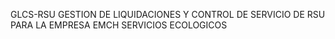 GLCS-RSU
GESTION DE LIQUIDACIONES Y CONTROL DE SERVICIO DE RSU PARA LA EMPRESA EMCH SERVICIOS ECOLOGICOS